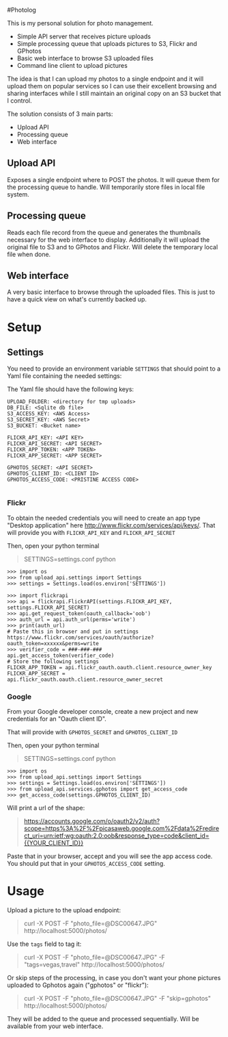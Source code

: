 #Photolog

This is my personal solution for photo management.

* Simple API server that receives picture uploads
* Simple processing queue that uploads pictures to S3, Flickr and GPhotos
* Basic web interface to browse S3 uploaded files
* Command line client to upload pictures


The idea is that I can upload my photos to a single endpoint and it will
upload them on popular services so I can use their excellent browsing and 
sharing interfaces while I still maintain an original copy on an S3 bucket 
that I control.

The solution consists of 3 main parts:
 * Upload API
 * Processing queue
 * Web interface
 
 
## Upload API
Exposes a single endpoint where to POST the photos. It will queue them for the
processing queue to handle. 
Will temporarily store files in local file system.

## Processing queue
Reads each file record from the queue and generates the thumbnails necessary
for the web interface to display.
Additionally it will upload the original file to S3 and to GPhotos and Flickr.
Will delete the temporary local file when done.

## Web interface
A very basic interface to browse through the uploaded files. This is just to
have a quick view on what's currently backed up.

# Setup

## Settings

You need to provide an environment variable `SETTINGS` that should point to
a Yaml file containing the needed settings:

The Yaml file should have the following keys:

```
UPLOAD_FOLDER: <directory for tmp uploads>
DB_FILE: <Sqlite db file>
S3_ACCESS_KEY: <AWS Access>
S3_SECRET_KEY: <AWS Secret>
S3_BUCKET: <Bucket name>

FLICKR_API_KEY: <API KEY>
FLICKR_API_SECRET: <API SECRET>
FLICKR_APP_TOKEN: <APP TOKEN>
FLICKR_APP_SECRET: <APP SECRET>

GPHOTOS_SECRET: <API SECRET>
GPHOTOS_CLIENT_ID: <CLIENT ID>
GPHOTOS_ACCESS_CODE: <PRISTINE ACCESS CODE>


```

### Flickr

To obtain the needed credentials you will need to create an app type 
"Desktop application" here http://www.flickr.com/services/api/keys/.
 That will provide you with `FLICKR_API_KEY` and `FLICKR_API_SECRET`

Then, open your python terminal

> SETTINGS=settings.conf python

```
>>> import os
>>> from upload_api.settings import Settings
>>> settings = Settings.load(os.environ['SETTINGS'])

>>> import flickrapi
>>> api = flickrapi.FlickrAPI(settings.FLICKR_API_KEY, settings.FLICKR_API_SECRET)
>>> api.get_request_token(oauth_callback='oob')
>>> auth_url = api.auth_url(perms='write')
>>> print(auth_url)
# Paste this in browser and put in settings
https://www.flickr.com/services/oauth/authorize?oauth_token=xxxxxx&perms=write
>>> verifier_code = ###-###-###
api.get_access_token(verifier_code)
# Store the following settings
FLICKR_APP_TOKEN = api.flickr_oauth.oauth.client.resource_owner_key
FLICKR_APP_SECRET = api.flickr_oauth.oauth.client.resource_owner_secret
```

### Google

From your Google developer console, create a new project and new credentials
for an "Oauth client ID".

That will provide with `GPHOTOS_SECRET` and `GPHOTOS_CLIENT_ID`

Then, open your python terminal

> SETTINGS=settings.conf python

```
>>> import os
>>> from upload_api.settings import Settings
>>> settings = Settings.load(os.environ['SETTINGS'])
>>> from upload_api.services.gphotos import get_access_code
>>> get_access_code(settings.GPHOTOS_CLIENT_ID)
```

Will print a url of the shape:

> https://accounts.google.com/o/oauth2/v2/auth?scope=https%3A%2F%2Fpicasaweb.google.com%2Fdata%2Fredirect_uri=urn:ietf:wg:oauth:2.0:oob&response_type=code&client_id={{YOUR_CLIENT_ID}}

Paste that in your browser, accept and you will see the app access code. You 
should put that in your `GPHOTOS_ACCESS_CODE` setting. 

# Usage

Upload a picture to the upload endpoint:
> curl -X POST -F "photo_file=@DSC00647.JPG" http://localhost:5000/photos/

Use the `tags` field to tag it:
> curl -X POST -F "photo_file=@DSC00647.JPG" -F "tags=vegas,travel" http://localhost:5000/photos/

Or skip steps of the processing, in case you don't want your phone pictures
uploaded to Gphotos again ("gphotos" or "flickr"):
> curl -X POST -F "photo_file=@DSC00647.JPG" -F "skip=gphotos" http://localhost:5000/photos/

They will be added to the queue and processed sequentially. Will be available
from your web interface.